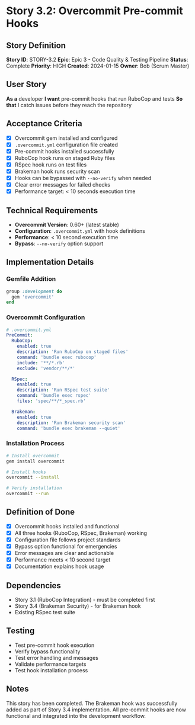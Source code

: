 # Story 3.2: Overcommit Pre-commit Hooks

## Story Definition
**Story ID**: STORY-3.2
**Epic**: Epic 3 - Code Quality & Testing Pipeline
**Status**: Complete
**Priority**: HIGH
**Created**: 2024-01-15
**Owner**: Bob (Scrum Master)

## User Story
**As a** developer
**I want** pre-commit hooks that run RuboCop and tests
**So that** I catch issues before they reach the repository

## Acceptance Criteria
- [x] Overcommit gem installed and configured
- [x] `.overcommit.yml` configuration file created
- [x] Pre-commit hooks installed successfully
- [x] RuboCop hook runs on staged Ruby files
- [x] RSpec hook runs on test files
- [x] Brakeman hook runs security scan
- [x] Hooks can be bypassed with `--no-verify` when needed
- [x] Clear error messages for failed checks
- [x] Performance target: < 10 seconds execution time

## Technical Requirements
- **Overcommit Version**: 0.60+ (latest stable)
- **Configuration**: `.overcommit.yml` with hook definitions
- **Performance**: < 10 second execution time
- **Bypass**: `--no-verify` option support

## Implementation Details

### Gemfile Addition
```ruby
group :development do
  gem 'overcommit'
end
```

### Overcommit Configuration
```yaml
# .overcommit.yml
PreCommit:
  RuboCop:
    enabled: true
    description: 'Run RuboCop on staged files'
    command: 'bundle exec rubocop'
    include: '**/*.rb'
    exclude: 'vendor/**/*'

  RSpec:
    enabled: true
    description: 'Run RSpec test suite'
    command: 'bundle exec rspec'
    files: 'spec/**/*_spec.rb'

  Brakeman:
    enabled: true
    description: 'Run Brakeman security scan'
    command: 'bundle exec brakeman --quiet'
```

### Installation Process
```bash
# Install overcommit
gem install overcommit

# Install hooks
overcommit --install

# Verify installation
overcommit --run
```

## Definition of Done
- [x] Overcommit hooks installed and functional
- [x] All three hooks (RuboCop, RSpec, Brakeman) working
- [x] Configuration file follows project standards
- [x] Bypass option functional for emergencies
- [x] Error messages are clear and actionable
- [x] Performance meets < 10 second target
- [x] Documentation explains hook usage

## Dependencies
- Story 3.1 (RuboCop Integration) - must be completed first
- Story 3.4 (Brakeman Security) - for Brakeman hook
- Existing RSpec test suite

## Testing
- Test pre-commit hook execution
- Verify bypass functionality
- Test error handling and messages
- Validate performance targets
- Test hook installation process

## Notes
This story has been completed. The Brakeman hook was successfully added as part of Story 3.4 implementation. All pre-commit hooks are now functional and integrated into the development workflow.
